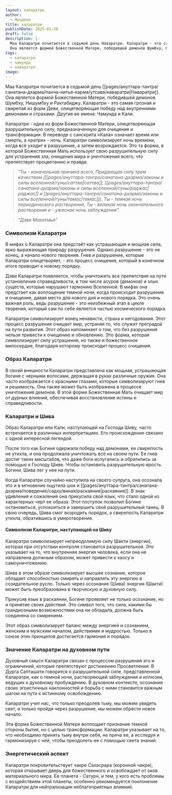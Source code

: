 ```yaml
---
layout: каларатри
author:
  - Яшодеви
title: каларатри
publishDate: 2025-01-20
draft: false
description: |-
  Маа Каларатри почитается в седьмой день Наваратри. Каларатри - это самая грозная и свирепая из форм Деви, олицетворяющая победу над внутренними демонами и страхами.
  Она является формой Божественной Матери, победившей демонов Шумбху, Нишумбху и Рактабиджу.
tags:
  - каларатри
  - чамунда
  - наваратри
image:
---
```

Маа Каларатри почитается в седьмой день [[pages/ануттара-тантра/санатана-дхарма/панча-нитья-карма/утсава/наваратри|Наваратри]]. Она является формой Божественной Матери, победившей демонов Шумбху, Нишумбху и Рактабиджу.  Каларатри - это самая грозная и свирепая из форм Деви, олицетворяющая победу над внутренними демонами и страхами.
Другие ее имена: Чамунда и Кали.

Каларатри - одна из форм Божественной Матери, олицетворяющая разрушительную силу, предназначенную для очищения и трансформации. В переводе с санскрита «Кала» означает время или смерть, а «ратри» - ночь. Каларатри символизирует ночь времени, когда всё уходит в разрушение, а затем возрождается. Это та форма, в которой Божественная Мать использует свою разрушительную силу для устранения зла, очищения мира и уничтожения всего, что препятствует процветанию и правде.

>*"Ты - изначальная причина всего, Придающая силу трем качествам ([[pages/ануттара-тантра/санатана-дхарма/законы и силы вселенной/гуны/саттва|саттва]], [[pages/ануттара-тантра/санатана-дхарма/законы и силы вселенной/гуны/раджас|раджас]] и [[pages/ануттара-тантра/санатана-дхарма/законы и силы вселенной/гуны/тамас|тамас]]). Ты - темная ночь периодического растворения, Ты - великая ночь окончательного растворения и - ужасная ночь заблуждения".*

>*"Дэви Махатмья"*

### Символизм Каларатри

В мифах о Каларатри она предстаёт как устрашающая и мощная сила, ярко выражающая природу разрушения. Однако разрушение - это не конец, а начало нового творения. Гнев и разрушение, которые Каларатри олицетворяет, - это процесс очищения, который в конечном итоге приводит к новому порядку.

Дэви Каларатри появляется, чтобы уничтожить все препятствия на пути установления справедливости, в том числе асуров (демонов) и злых существ, которые нарушают гармонию Вселенной. В мифах она предстает как воплощение темной ночи, когда происходит разрушение и очищение, давая место для нового дня и нового порядка. Это очень важная роль, ведь разрушение - это неизбежный этап в цикле творения, который сам по себе является частью космического порядка.

Каларатри символизирует конец ненависти, страха и негодования. Этот процесс разрушения очищает мир, устраняя то, что служит преградой на пути развития. Этот образ напоминает о том, что без разрушения нельзя привести к очищению и обновлению. Это форма, которая символизирует силу устрашения, но также и божественное милосердие, благодаря которому происходит процесс очищения.

### Образ Каларатри

В своей внешности Каларатри представлена как мощная, устрашающая богиня с черными волосами, держащая в руках различные оружия. Она часто изображается с красными глазами, которые символизируют гнев и решимость. Она также может быть изображена в процессе уничтожения демонов. В этой форме Божественная Мать очищает мир от дурных влияний, обеспечивая восстановление истины и справедливости.

### Каларатри и Шива

Образ Каларатри или Кали, наступающей на Господа Шиву, часто встречается в различных интерпретациях. Его происхождение связано с одной интересной легендой.

После того как Богиня одержала победу над демонами, ее свирепость не утихла, и она продолжала уничтожать всё на своем пути. Ее гнев достиг таких масштабов, что даже боги испугались и обратились за помощью к Господу Шиве. Чтобы остановить разрушительную ярость Богини, Шива лег у нее на пути.

Когда Каларатри случайно наступила на своего супруга, она осознала это и в мгновение ощутила шок и [[pages/ануттара-тантра/санатана-дхарма/поведение/садху/виная/раскаяние|раскаяние]]. В знак удивления и сожаления она прикусила свой язык, что стало одной из характерных черт ее образа. Этот поступок позволил Богине остановиться, успокоиться и завершить свой разрушительный танец. В свою очередь, Шива смог возродить порядок, а свирепость Каларатри утихла, обратившись в умиротворение.

#### Символизм Каларитри, наступающей на Шиву

Каларатри символизирует непреодолимую силу Шакти (энергии), которая при отсутствии контроля становится разрушительной. Это указывает на то, что внутренняя энергия человека, если она не направлена должным образом, может привести к хаосу и самоуничтожению.

Шива в этом образе символизирует высшее сознание, которое обладает способностью смирять и направлять эту энергию в созидательное русло. Только через осознание (Шива) энергия (Шакти) может быть преобразована в творческую и духовную силу.

Прикусив язык в раскаянии, Богиня проявляет не только осознание, но и принятие своих действий. Это символ того, что сила, какими бы грандиозными возможностями она ни обладала, должна быть соединена со смирением. 

Этот образ символизирует баланс между энергией и сознанием, женским и мужским началом, действиями и мудростью. Только в союзе этих принципов достигается гармония и порядок.

### Значение Каларатри на духовном пути

Духовный смысл Каларатри связан с процессом разрушения эго и ограничений, которые препятствуют достижению Просветления. В Дурга Сапташати говорится о разрушительной силе, представленной Каларатри, как о темной ночи, растворяющей заблуждения и иллюзии, ведущих к духовному пробуждению. В духовном контексте, осознание своих эгоистичных наклонностей и борьба с ними становится важным шагом на пути к истинному освобождению.

Каларатри учит нас, что только преодолев тьму, мы можем увидеть свет, и только пройдя через разрушение, мы можем обрести новое начало.

Эта форма Божественной Матери воплощает признание темной стороны бытия, но с целью трансформации. Каларатри указывает на то, что необходимо принять тьму внутри себя, не пряча ее, а исследуя и гармонизируя с ней, чтобы преодолеть ее с помощью света знаний.

### Энергетический аспект

Каларатри покровительствует чакре Сахасрара (коронной чакре), которая открывает дверь для божественного и освобождает от оков материального мира. Ее планета - Сатурн, и тем, у кого есть проблемы с воздействием этой планеты, особенно рекомендуется поклонение Каларатри для нейтрализации неблагоприятных влияний.